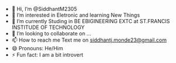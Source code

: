 - 👋 Hi, I’m @SiddhantM2305
- 👀 I’m interested in Eletronic and learning New Things 
- 🌱 I’m currently Studing in BE EBIGINEERING EXTC at ST.FRANCIS INSTITUDE OF TECHNOLOGY
- 💞️ I’m looking to collaborate on ...
- 📫 How to reach me Text me on siddhantj.monde23@gmail.com 
- 😄 Pronouns: He/Him
- ⚡ Fun fact: I am a bit introvert

<!---
SiddhantM2305/SiddhantM2305 is a ✨ special ✨ repository because its `README.md` (this file) appears on your GitHub profile.
You can click the Preview link to take a look at your changes.
--->
